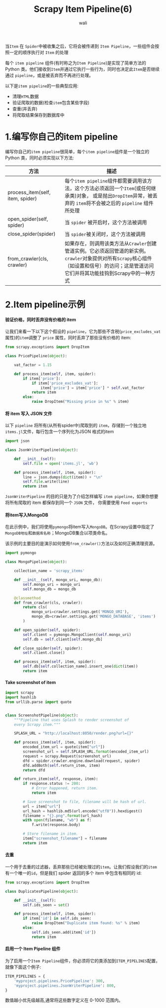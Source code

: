 ﻿---
layout: post
title: Scrapy Item Pipeline(6) #标题
tagline: Item Pipeline
category: python      #分类
author: wali    #作者
tag: Scrapy     #标签
ghurl:        #github url
ghurl_zip:   #github zip下载
comments: true

post_nav: ["1.编写你自己的item pipeline","2.Item pipeline示例"] 
group_tag: Scrapy 
---

当`Item` 在 `Spider`中被收集之后，它将会被传递到 `Item Pipeline`，一些组件会按照一定的顺序执行对 `Item` 的处理

每个 `item pipeline` 组件(有时称之为`Item Pipeline`)是实现了简单方法的 Python 类。他们接收到`Item`并通过它执行一些行为，同时也决定此`Item`是否继续通过 `pipeline`，或是被丢弃而不再进行处理。

以下是`item pipeline`的一些典型应用:
- 清理`HTML`数据
- 验证爬取的数据(检查`item`包含某些字段)
- 查重(并丢弃)
- 将爬取结果保存到数据库中


# 1.编写你自己的item pipeline

编写你自己的`item pipeline`很简单，每个`item pipeline`组件是一个独立的 Python 类，同时必须实现以下方法:

方法|描述|
-|-|
process_item(self, item, spider)|每个`item pipeline`组件都需要调用该方法，这个方法必须返回一个`Item`(或任何继承类)对象， 或是抛出`DropItem`异常，被丢弃的 `item`将不会被之后的 `pipeline` 组件所处理|
open_spider(self, spider)|当 `spider` 被开启时，这个方法被调用|
close_spider(spider)|当 `spider`被关闭时，这个方法被调用|
from_crawler(cls, crawler)|如果存在，则调用该类方法从`Crawler`创建管道实例。它必须返回管道的新实例。`crawler`对象提供对所有`Scrapy`核心组件（如设置和信号）的访问；这是管道访问它们并将其功能挂钩到Scrapy中的一种方式|


# 2.Item pipeline示例

#### 验证价格，同时丢弃没有价格的 item

让我们来看一下以下这个假设的 `pipeline`，它为那些不含税(`price_excludes_vat` 属性)的`item`调整了 `price` 属性，同时丢弃了那些没有价格的 item:

```python
from scrapy.exceptions import DropItem

class PricePipeline(object):

    vat_factor = 1.15

    def process_item(self, item, spider):
        if item['price']:
            if item['price_excludes_vat']:
                item['price'] = item['price'] * self.vat_factor
            return item
        else:
            raise DropItem("Missing price in %s" % item)
```


#### 将 item 写入 JSON 文件

以下 `pipeline` 将所有(从所有spider中)爬取到的 `item`，存储到一个独立地`items.jl`文件，每行包含一个序列化为JSON 格式的item

```python
import json

class JsonWriterPipeline(object):

    def __init__(self):
        self.file = open('items.jl', 'wb')

    def process_item(self, item, spider):
        line = json.dumps(dict(item)) + "\n"
        self.file.write(line)
        return item
```

`JsonWriterPipeline` 的目的只是为了介绍怎样编写 `item pipeline`，如果你想要将所有爬取的 item 都保存到同一个 `JSON` 文件， 你需要使用 `Feed exports` 

#### 将item写入MongoDB

在此示例中，我们将使用`pymongo`将item写入`MongoDB`。在Scrapy设置中指定了`MongoDB地址`和`数据库名称`；MongoDB集合以项类命名。

该示例的主要目的是演示如何使用`from_crawler()`方法以及如何正确清理资源。

```python
import pymongo

class MongoPipeline(object):

    collection_name = 'scrapy_items'

    def __init__(self, mongo_uri, mongo_db):
        self.mongo_uri = mongo_uri
        self.mongo_db = mongo_db

    @classmethod
    def from_crawler(cls, crawler):
        return cls(
            mongo_uri=crawler.settings.get('MONGO_URI'),
            mongo_db=crawler.settings.get('MONGO_DATABASE', 'items')
        )

    def open_spider(self, spider):
        self.client = pymongo.MongoClient(self.mongo_uri)
        self.db = self.client[self.mongo_db]

    def close_spider(self, spider):
        self.client.close()

    def process_item(self, item, spider):
        self.db[self.collection_name].insert_one(dict(item))
        return item
```

#### Take screenshot of item

```python
import scrapy
import hashlib
from urllib.parse import quote


class ScreenshotPipeline(object):
    """Pipeline that uses Splash to render screenshot of
    every Scrapy item."""

    SPLASH_URL = "http://localhost:8050/render.png?url={}"

    def process_item(self, item, spider):
        encoded_item_url = quote(item["url"])
        screenshot_url = self.SPLASH_URL.format(encoded_item_url)
        request = scrapy.Request(screenshot_url)
        dfd = spider.crawler.engine.download(request, spider)
        dfd.addBoth(self.return_item, item)
        return dfd

    def return_item(self, response, item):
        if response.status != 200:
            # Error happened, return item.
            return item

        # Save screenshot to file, filename will be hash of url.
        url = item["url"]
        url_hash = hashlib.md5(url.encode("utf8")).hexdigest()
        filename = "{}.png".format(url_hash)
        with open(filename, "wb") as f:
            f.write(response.body)

        # Store filename in item.
        item["screenshot_filename"] = filename
        return item
```

#### 去重

一个用于去重的过滤器，丢弃那些已经被处理过的`item`。让我们假设我们的`item`有一个唯一的`id`，但是我们 spider 返回的多个 item 中包含有相同的 id:

```python
from scrapy.exceptions import DropItem

class DuplicatesPipeline(object):

    def __init__(self):
        self.ids_seen = set()

    def process_item(self, item, spider):
        if item['id'] in self.ids_seen:
            raise DropItem("Duplicate item found: %s" % item)
        else:
            self.ids_seen.add(item['id'])
            return item
```

#### 启用一个 Item Pipeline 组件

为了启用一个`Item Pipeline`组件，你必须将它的类添加到`ITEM_PIPELINES`配置，就像下面这个例子:

```python
ITEM_PIPELINES = {
    'myproject.pipelines.PricePipeline': 300,
    'myproject.pipelines.JsonWriterPipeline': 800,
}
```

数值越小优先级越高,通常将这些数字定义在 0-1000 范围内。





















